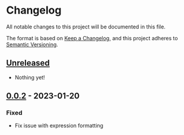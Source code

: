 # Changelog

All notable changes to this project will be documented in this file.

The format is based on [Keep a Changelog](https://keepachangelog.com/en/1.0.0/),
and this project adheres to [Semantic Versioning](https://semver.org/spec/v2.0.0.html).

## [Unreleased]

- Nothing yet!

## [0.0.2] - 2023-01-20

### Fixed

- Fix issue with expression formatting

[unreleased]: https://github.com/dimitribarbot/prettier-plugin-tailwind-styled-components/compare/v0.0.2...HEAD
[0.0.2]: https://github.com/dimitribarbot/prettier-plugin-tailwind-styled-components/compare/21dc923c300729789a998bbedfbb2f54b7ef04a6...v0.0.2